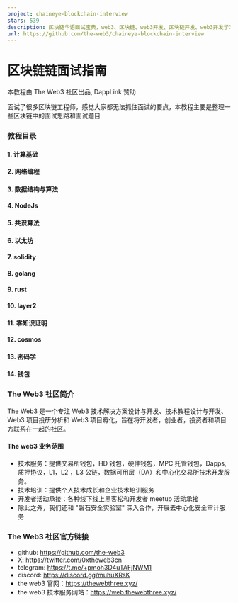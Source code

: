 ```yaml
---
project: chaineye-blockchain-interview
stars: 539
description: 区块链华语面试宝典，web3、区块链、web3开发、区块链开发、web3开发学习、区块链开发学习、面试、入门指南、最佳实践、教程 钱包开发、各个链的钱包(btc/eth/sol/xrp)、钱包面试 智能合约、智能合约开发、智能合约学习、智能合约面试 公链开发、公链开发学习、公链面试
url: https://github.com/the-web3/chaineye-blockchain-interview
---
```


区块链链面试指南
========

本教程由 The Web3 社区出品, DappLink 赞助

面试了很多区块链工程师，感觉大家都无法抓住面试的要点，本教程主要是整理一些区块链中的面试思路和面试题目

### 教程目录

#### 1\. 计算基础

#### 2\. 网络编程

#### 3\. 数据结构与算法

#### 4\. NodeJs

#### 5\. 共识算法

#### 6\. 以太坊

#### 7\. solidity

#### 8\. golang

#### 9\. rust

#### 10\. layer2

#### 11\. 零知识证明

#### 12\. cosmos

#### 13\. 密码学

#### 14\. 钱包

### The Web3 社区简介

The Web3 是一个专注 Web3 技术解决方案设计与开发、技术教程设计与开发、Web3 项目投研分析和 Web3 项目孵化，旨在将开发者，创业者，投资者和项目方联系在一起的社区。

#### The web3 业务范围

-   技术服务：提供交易所钱包，HD 钱包，硬件钱包，MPC 托管钱包，Dapps, 质押协议，L1，L2 ，L3 公链，数据可用层（DA）和中心化交易所技术开发服务。
-   技术培训：提供个人技术成长和企业技术培训服务
-   开发者活动承接：各种线下线上黑客松和开发者 meetup 活动承接
-   除此之外，我们还和 "磐石安全实验室" 深入合作，开展去中心化安全审计服务

### The Web3 社区官方链接

-   github: https://github.com/the-web3
-   X: https://twitter.com/0xtheweb3cn
-   telegram: https://t.me/+pmoh3D4uTAFjNWM1
-   discord: https://discord.gg/muhuXRsK
-   the web3 官网：https://thewebthree.xyz/
-   the web3 技术服务网站：https://web.thewebthree.xyz/

